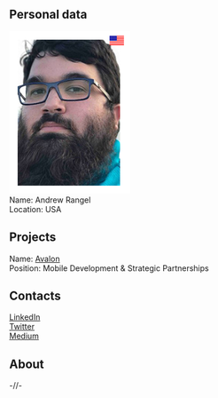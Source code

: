 ## Personal data
![ photo](photo/andrew_rangel.png)  
Name: Andrew Rangel  
Location: USA
## Projects 
Name: [Avalon](../projects/avalon.md)  
Position: Mobile Development & Strategic Partnerships
## Contacts
[LinkedIn](https://www.linkedin.com/in/andrewjrangel/)  
[Twitter](https://twitter.com/AndrewRangeliOS)  
[Medium](https://medium.com/@AndrewRangeliOS)
## About
-//-
